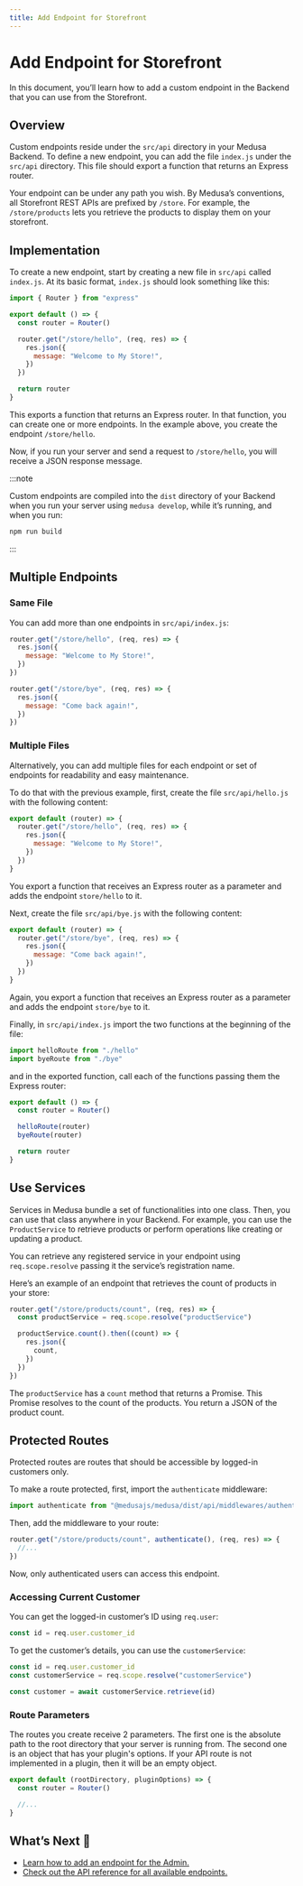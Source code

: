 ```yaml
---
title: Add Endpoint for Storefront
---
```


# Add Endpoint for Storefront

In this document, you’ll learn how to add a custom endpoint in the Backend that you can use from the Storefront.

## Overview

Custom endpoints reside under the `src/api` directory in your Medusa Backend. To define a new endpoint, you can add the file `index.js` under the `src/api` directory. This file should export a function that returns an Express router.

Your endpoint can be under any path you wish. By Medusa’s conventions, all Storefront REST APIs are prefixed by `/store`. For example, the `/store/products` lets you retrieve the products to display them on your storefront.

## Implementation

To create a new endpoint, start by creating a new file in `src/api` called `index.js`. At its basic format, `index.js` should look something like this:

```js
import { Router } from "express"

export default () => {
  const router = Router()

  router.get("/store/hello", (req, res) => {
    res.json({
      message: "Welcome to My Store!",
    })
  })

  return router
}
```

This exports a function that returns an Express router. In that function, you can create one or more endpoints. In the example above, you create the endpoint `/store/hello`.

Now, if you run your server and send a request to `/store/hello`, you will receive a JSON response message.

:::note

Custom endpoints are compiled into the `dist` directory of your Backend when you run your server using `medusa develop`, while it’s running, and when you run:

```bash npm2yarn
npm run build
```

:::

## Multiple Endpoints

### Same File

You can add more than one endpoints in `src/api/index.js`:

```js
router.get("/store/hello", (req, res) => {
  res.json({
    message: "Welcome to My Store!",
  })
})

router.get("/store/bye", (req, res) => {
  res.json({
    message: "Come back again!",
  })
})
```

### Multiple Files

Alternatively, you can add multiple files for each endpoint or set of endpoints for readability and easy maintenance.

To do that with the previous example, first, create the file `src/api/hello.js` with the following content:

```js
export default (router) => {
  router.get("/store/hello", (req, res) => {
    res.json({
      message: "Welcome to My Store!",
    })
  })
}
```

You export a function that receives an Express router as a parameter and adds the endpoint `store/hello` to it.

Next, create the file `src/api/bye.js` with the following content:

```js
export default (router) => {
  router.get("/store/bye", (req, res) => {
    res.json({
      message: "Come back again!",
    })
  })
}
```

Again, you export a function that receives an Express router as a parameter and adds the endpoint `store/bye` to it.

Finally, in `src/api/index.js` import the two functions at the beginning of the file:

```js
import helloRoute from "./hello"
import byeRoute from "./bye"
```

and in the exported function, call each of the functions passing them the Express router:

```js
export default () => {
  const router = Router()

  helloRoute(router)
  byeRoute(router)

  return router
}
```

## Use Services

Services in Medusa bundle a set of functionalities into one class. Then, you can use that class anywhere in your Backend. For example, you can use the `ProductService` to retrieve products or perform operations like creating or updating a product.

You can retrieve any registered service in your endpoint using `req.scope.resolve` passing it the service’s registration name.

Here’s an example of an endpoint that retrieves the count of products in your store:

```js
router.get("/store/products/count", (req, res) => {
  const productService = req.scope.resolve("productService")

  productService.count().then((count) => {
    res.json({
      count,
    })
  })
})
```

The `productService` has a `count` method that returns a Promise. This Promise resolves to the count of the products. You return a JSON of the product count.

## Protected Routes

Protected routes are routes that should be accessible by logged-in customers only.

To make a route protected, first, import the `authenticate` middleware:

```js
import authenticate from "@medusajs/medusa/dist/api/middlewares/authenticate"
```

Then, add the middleware to your route:

```jsx
router.get("/store/products/count", authenticate(), (req, res) => {
  //...
})
```

Now, only authenticated users can access this endpoint.

### Accessing Current Customer

You can get the logged-in customer’s ID using `req.user`:

```jsx
const id = req.user.customer_id
```

To get the customer’s details, you can use the `customerService`:

```jsx
const id = req.user.customer_id
const customerService = req.scope.resolve("customerService")

const customer = await customerService.retrieve(id)
```

### Route Parameters

The routes you create receive 2 parameters. The first one is the absolute path to the root directory that your server is running from. The second one is an object that has your plugin's options. If your API route is not implemented in a plugin, then it will be an empty object.

```js
export default (rootDirectory, pluginOptions) => {
  const router = Router()

  //...
}
```

## What’s Next :rocket:

- [Learn how to add an endpoint for the Admin.](/advanced/backend/endpoints/add-admin)
- [Check out the API reference for all available endpoints.](https://docs.medusajs.com/api/store)
